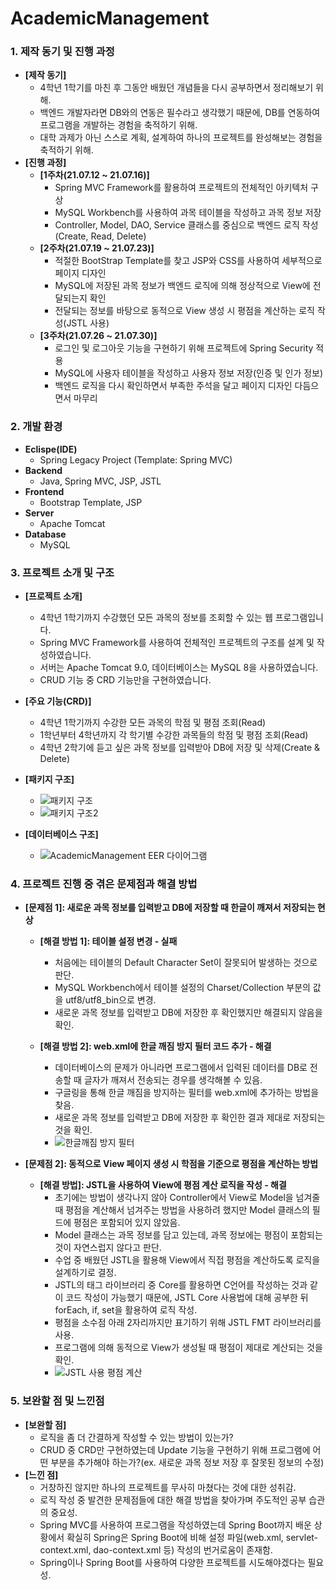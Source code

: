 # AcademicManagement

### **1. 제작 동기 및 진행 과정**
* **[제작 동기]**
  + 4학년 1학기를 마친 후 그동안 배웠던 개념들을 다시 공부하면서 정리해보기 위해.
  + 백엔드 개발자라면 DB와의 연동은 필수라고 생각했기 때문에, DB를 연동하여 프로그램을 개발하는 경험을 축적하기 위해.
  + 대학 과제가 아닌 스스로 계획, 설계하여 하나의 프로젝트를 완성해보는 경험을 축적하기 위해.
* **[진행 과정]**
  + **[1주차(21.07.12 ~ 21.07.16)]**
    - Spring MVC Framework를 활용하여 프로젝트의 전체적인 아키텍처 구상
    - MySQL Workbench를 사용하여 과목 테이블을 작성하고 과목 정보 저장
    - Controller, Model, DAO, Service 클래스를 중심으로 백엔드 로직 작성(Create, Read, Delete)
  + **[2주차(21.07.19 ~ 21.07.23)]**
    - 적절한 BootStrap Template를 찾고 JSP와 CSS를 사용하여 세부적으로 페이지 디자인
    - MySQL에 저장된 과목 정보가 백엔드 로직에 의해 정상적으로 View에 전달되는지 확인
    - 전달되는 정보를 바탕으로 동적으로 View 생성 시 평점을 계산하는 로직 작성(JSTL 사용)
  + **[3주차(21.07.26 ~ 21.07.30)]**
    - 로그인 및 로그아웃 기능을 구현하기 위해 프로젝트에 Spring Security 적용
    - MySQL에 사용자 테이블을 작성하고 사용자 정보 저장(인증 및 인가 정보)
    - 백엔드 로직을 다시 확인하면서 부족한 주석을 달고 페이지 디자인 다듬으면서 마무리


### **2. 개발 환경**
* **Eclispe(IDE)**
  + Spring Legacy Project (Template: Spring MVC)
* **Backend**
  + Java, Spring MVC, JSP, JSTL
* **Frontend**
  + Bootstrap Template, JSP
* **Server**
  + Apache Tomcat
* **Database**
  + MySQL
  
  
### **3. 프로젝트 소개 및 구조**
* **[프로젝트 소개]**
  + 4학년 1학기까지 수강했던 모든 과목의 정보를 조회할 수 있는 웹 프로그램입니다.
  + Spring MVC Framework를 사용하여 전체적인 프로젝트의 구조를 설계 및 작성하였습니다.
  + 서버는 Apache Tomcat 9.0, 데이터베이스는 MySQL 8을 사용하였습니다.
  + CRUD 기능 중 CRD 기능만을 구현하였습니다.
* **[주요 기능(CRD)]**
  + 4학년 1학기까지 수강한 모든 과목의 학점 및 평점 조회(Read)
  + 1학년부터 4학년까지 각 학기별 수강한 과목들의 학점 및 평점 조회(Read)
  + 4학년 2학기에 듣고 싶은 과목 정보를 입력받아 DB에 저장 및 삭제(Create & Delete)
* **[패키지 구조]**
  + ![패키지 구조](https://user-images.githubusercontent.com/70512325/154258184-576517f1-8d9a-4951-aab5-57ddae38088e.png)
  + ![패키지 구조2](https://user-images.githubusercontent.com/70512325/154258189-6410b0d0-c36a-402f-a47f-856e2d634808.png)

* **[데이터베이스 구조]**
  + ![AcademicManagement EER 다이어그램](https://user-images.githubusercontent.com/70512325/154257973-ce96f92d-3c28-4ef5-b03c-b84ce80121b4.png)


### **4. 프로젝트 진행 중 겪은 문제점과 해결 방법**
* **[문제점 1]: 새로운 과목 정보를 입력받고 DB에 저장할 때 한글이 깨져서 저장되는 현상**
  + **[해결 방법 1]: 테이블 설정 변경 - 실패**
    - 처음에는 테이블의 Default Character Set이 잘못되어 발생하는 것으로 판단.
    - MySQL Workbench에서 테이블 설정의 Charset/Collection 부분의 값을 utf8/utf8_bin으로 변경.
    - 새로운 과목 정보를 입력받고 DB에 저장한 후 확인했지만 해결되지 않음을 확인.

  + **[해결 방법 2]: web.xml에 한글 깨짐 방지 필터 코드 추가 - 해결**
    - 데이터베이스의 문제가 아니라면 프로그램에서 입력된 데이터를 DB로 전송할 때 글자가 깨져서 전송되는 경우를 생각해볼 수 있음.
    - 구글링을 통해 한글 깨짐을 방지하는 필터를 web.xml에 추가하는 방법을 찾음.
    - 새로운 과목 정보를 입력받고 DB에 저장한 후 확인한 결과 제대로 저장되는 것을 확인.
    - ![한글깨짐 방지 필터](https://user-images.githubusercontent.com/70512325/154258963-35d3fc5b-85ac-4729-b436-692155d7863e.png)

* **[문제점 2]: 동적으로 View 페이지 생성 시 학점을 기준으로 평점을 계산하는 방법**
  + **[해결 방법]: JSTL을 사용하여 View에 평점 계산 로직을 작성 - 해결**
    - 초기에는 방법이 생각나지 않아 Controller에서 View로 Model을 넘겨줄 때 평점을 계산해서 넘겨주는 방법을 사용하려 했지만 Model 클래스의 필드에 평점은 포함되어 있지 않았음.
    - Model 클래스는 과목 정보를 담고 있는데, 과목 정보에는 평점이 포함되는 것이 자연스럽지 않다고 판단.
    - 수업 중 배웠던 JSTL을 활용해 View에서 직접 평점을 계산하도록 로직을 설계하기로 결정.
    - JSTL의 태그 라이브러리 중 Core를 활용하면 C언어를 작성하는 것과 같이 코드 작성이 가능했기 때문에, JSTL Core 사용법에 대해 공부한 뒤 forEach, if, set을 활용하여 로직 작성.
    - 평점을 소수점 아래 2자리까지만 표기하기 위해 JSTL FMT 라이브러리를 사용.
    - 프로그램에 의해 동적으로 View가 생성될 때 평점이 제대로 계산되는 것을 확인.
    - ![JSTL 사용 평점 계산](https://user-images.githubusercontent.com/70512325/154259037-5146cb25-0aab-43ad-bb4d-841d18f2a293.png)

### **5. 보완할 점 및 느낀점**
* **[보완할 점]**
  + 로직을 좀 더 간결하게 작성할 수 있는 방법이 있는가?
  + CRUD 중 CRD만 구현하였는데 Update 기능을 구현하기 위해 프로그램에 어떤 부분을 추가해야 하는가?(ex. 새로운 과목 정보 저장 후 잘못된 정보의 수정)
* **[느낀 점]**
  + 거창하진 않지만 하나의 프로젝트를 무사히 마쳤다는 것에 대한 성취감.
  + 로직 작성 중 발견한 문제점들에 대한 해결 방법을 찾아가며 주도적인 공부 습관의 중요성.
  + Spring MVC를 사용하여 프로그램을 작성하였는데 Spring Boot까지 배운 상황에서 확실히 Spring은 Spring Boot에 비해 설정 파일(web.xml, servlet-context.xml, dao-context.xml 등) 작성의 번거로움이 존재함.
  + Spring이나 Spring Boot를 사용하여 다양한 프로젝트를 시도해야겠다는 필요성.
